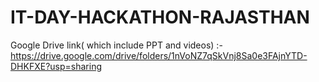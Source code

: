 # IT-DAY-HACKATHON-RAJASTHAN
Google Drive link( which include PPT and videos) :- https://drive.google.com/drive/folders/1nVoNZ7qSkVnj8Sa0e3FAjnYTD-DHKFXE?usp=sharing
